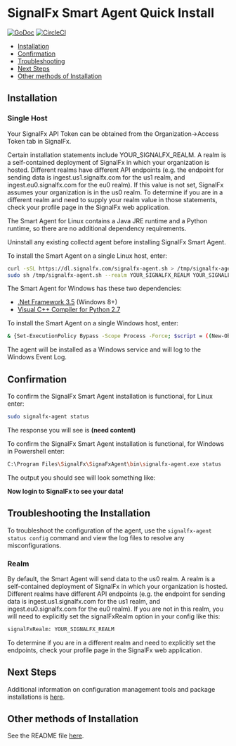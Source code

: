 # SignalFx Smart Agent Quick Install

[![GoDoc](https://godoc.org/github.com/signalfx/signalfx-agent?status.svg)](https://godoc.org/github.com/signalfx/signalfx-agent)
[![CircleCI](https://circleci.com/gh/signalfx/signalfx-agent.svg?style=shield)](https://circleci.com/gh/signalfx/signalfx-agent)


 - [Installation](#installation)
 - [Confirmation](#confirmation)
 - [Troubleshooting](#troubleshooting-the-installation)
 - [Next Steps](#next-steps)
 - [Other methods of Installation](#other-methods-of-installation)
 

## Installation

### Single Host

Your SignalFx API Token can be obtained from the Organization->Access Token tab in SignalFx.

Certain installation statements include YOUR_SIGNALFX_REALM. A realm is a self-contained deployment of SignalFx in which your organization is hosted. Different realms have different API endpoints (e.g. the endpoint for sending data is ingest.us1.signalfx.com for the us1 realm, and ingest.eu0.signalfx.com for the eu0 realm). If this value is not set, SignalFx assumes your organization is in the us0 realm. To determine if you are in a different realm and need to supply your realm value in those statements, check your profile page in the SignalFx web application.

The Smart Agent for Linux contains a Java JRE runtime and a Python runtime, so there are no
additional dependency requirements. 

Uninstall any existing collectd agent before installing SignalFx Smart Agent.  

To install the Smart Agent on a single Linux host, enter:

```sh
curl -sSL https://dl.signalfx.com/signalfx-agent.sh > /tmp/signalfx-agent.sh
sudo sh /tmp/signalfx-agent.sh --realm YOUR_SIGNALFX_REALM YOUR_SIGNALFX_API_TOKEN
```

The Smart Agent for Windows has these two dependencies:

- [.Net Framework 3.5](https://docs.microsoft.com/en-us/dotnet/framework/install/dotnet-35-windows-10) (Windows 8+)
- [Visual C++ Compiler for Python 2.7](https://www.microsoft.com/EN-US/DOWNLOAD/DETAILS.ASPX?ID=44266)

To install the Smart Agent on a single Windows host, enter:

```sh
& {Set-ExecutionPolicy Bypass -Scope Process -Force; $script = ((New-Object System.Net.WebClient).DownloadString('https://dl.signalfx.com/signalfx-agent.ps1')); $params = @{access_token = "YOUR_SIGNALFX_API_TOKEN"};; ingest_url = "https://ingest.YOUR_SIGNALFX_REALM.signalfx.com"; api_url = "https://api.YOUR_SIGNALFX_REALM.signalfx.com"}; Invoke-Command -ScriptBlock ([scriptblock]::Create(". {$script} $(&{$args} @params)"))}`
```

The agent will be installed as a Windows service and will log to the Windows Event Log.

## Confirmation

To confirm the SignalFx Smart Agent installation is functional, for Linux enter:

```sh
sudo signalfx-agent status
```

The response you will see is __(need content)__

To confirm the SignalFx Smart Agent installation is functional, for Windows in Powershell enter:

```sh
C:\Program Files\SignalFx\SignaFxAgent\bin\signalfx-agent.exe status
```

The output you should see will look something like:

__Now login to SignalFx to see your data!__

## Troubleshooting the Installation

To troubleshoot the configuration of the agent, use the `signalfx-agent status config` command and view the log files to resolve any misconfigurations.


### Realm

By default, the Smart Agent will send data to the us0 realm. A realm is a self-contained deployment of SignalFx in which your organization is hosted. Different realms have different API endpoints (e.g. the endpoint for sending data is ingest.us1.signalfx.com for the us1 realm, and ingest.eu0.signalfx.com for the eu0 realm). If you are not in this realm, you will need to explicitly set the signalFxRealm option in your config like this:
```sh
signalFxRealm: YOUR_SIGNALFX_REALM
```
To determine if you are in a different realm and need to explicitly set the endpoints, check your profile page in the SignalFx web application.

## Next Steps

Additional information on configuration management tools and package installations is [here](/docs/smart-agent-next-steps.md).

## Other methods of Installation

See the README file [here](https://github.com/signalfx/signalfx-agent/blob/master/README.md).
